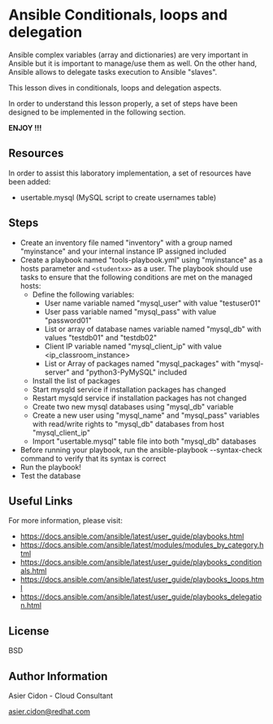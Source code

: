 # Ansible Conditionals, loops and delegation

Ansible complex variables (array and dictionaries) are very important in Ansible but it is important to manage/use them as well. On the other hand, Ansible allows to delegate tasks execution to Ansible "slaves". 

This lesson dives in conditionals, loops and delegation aspects.

In order to understand this lesson properly, a set of steps have been designed to be implemented in the following section.

**ENJOY !!!**

## Resources

In order to assist this laboratory implementation, a set of resources have been added:

-   usertable.mysql (MySQL script to create usernames table)

## Steps 

-   Create an inventory file named "inventory" with a group named "myinstance" and your internal instance IP assigned included
-   Create a playbook named "tools-playbook.yml" using "myinstance" as a hosts parameter and ``<studentxx>`` as a user. The playbook should use tasks to ensure that the following conditions are met on the managed hosts:
    -   Define the following variables:
        -   User name variable named "mysql_user" with value "testuser01"
        -   User pass variable named "mysql_pass" with value "password01"
        -   List or array of database names variable named "mysql_db" with values "testdb01" and "testdb02"
        -   Client IP variable named "mysql_client_ip" with value <ip_classroom_instance>
        -   List or Array of packages named "mysql_packages" with "mysql-server" and "python3-PyMySQL" included
    -   Install the list of packages
    -   Start mysqld service if installation packages has changed 
    -   Restart mysqld service if installation packages has not changed
    -   Create two new mysql databases using "mysql_db" variable
    -   Create a new user using "mysql_name" and "mysql_pass" variables with read/write rights to "mysql_db" databases from host "mysql_client_ip"
    -   Import "usertable.mysql" table file into both "mysql_db" databases
-   Before running your playbook, run the ansible-playbook --syntax-check  command to verify that its syntax is correct
-   Run the playbook!
-   Test the database

## Useful Links

For more information, please visit:

-   https://docs.ansible.com/ansible/latest/user_guide/playbooks.html
-   https://docs.ansible.com/ansible/latest/modules/modules_by_category.html
-   https://docs.ansible.com/ansible/latest/user_guide/playbooks_conditionals.html
-   https://docs.ansible.com/ansible/latest/user_guide/playbooks_loops.html
-   https://docs.ansible.com/ansible/latest/user_guide/playbooks_delegation.html

License
-------

BSD

Author Information
------------------

 Asier Cidon - Cloud Consultant

 asier.cidon@redhat.com
 
